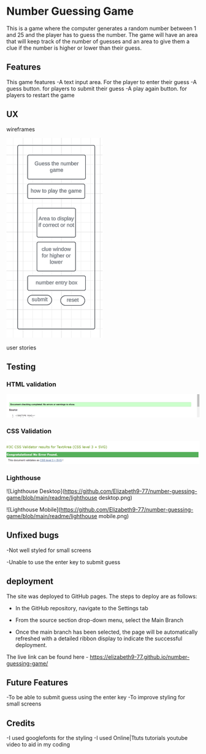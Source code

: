 # Number Guessing Game
This is a game where the computer generates a random number between 1 and 25 and the player has to guess the number. The game will have an area that will keep track of the number of guesses and an area to give them a clue if the number is higher or lower than their guess.

## Features
This game features
-A text input area. For the player to enter their guess
-A guess button. for players to submit their guess
-A play again button. for players to restart the game



## UX

wireframes

![Wireframe 1](https://github.com/Elizabeth9-77/number-guessing-game/blob/main/readme/wireframe.png)


user stories

## Testing

### HTML validation

![HTML validation results](https://github.com/Elizabeth9-77/number-guessing-game/blob/main/readme/image.png)

### CSS Validation

![CSS Validation resutls](https://github.com/Elizabeth9-77/number-guessing-game/blob/main/readme/image%20copy.png)

### Lighthouse
![Lighthouse Desktop](https://github.com/Elizabeth9-77/number-guessing-game/blob/main/readme/lighthouse desktop.png)

![Lighthouse Mobile](https://github.com/Elizabeth9-77/number-guessing-game/blob/main/readme/lighthouse mobile.png)
## Unfixed bugs
-Not well styled for small screens

-Unable to use the enter key to submit guess

## deployment
The site was deployed to GitHub pages. The steps to deploy are as follows:

- In the GitHub repository, navigate to the Settings tab

- From the source section drop-down menu, select the Main Branch

- Once the main branch has been selected, the page will be automatically refreshed with a detailed ribbon display to indicate the successful deployment.


The live link can be found here - https://elizabeth9-77.github.io/number-guessing-game/


## Future Features
-To be able to submit guess using the enter key
-To improve styling for small screens


## Credits
-I used googlefonts for the styling
-I used Online|Ttuts tutorials youtube video to aid in my coding




